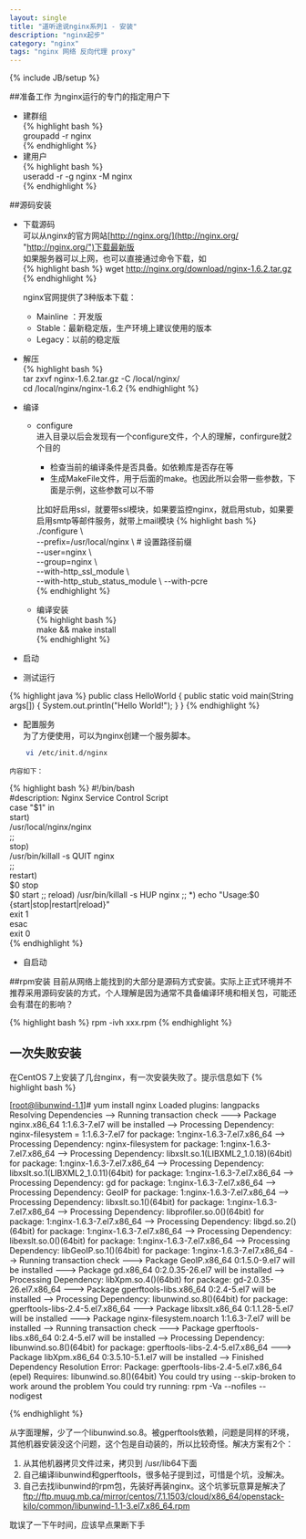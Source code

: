 ```yaml
---
layout: single
title: "道听途说nginx系列1 - 安装"
description: "nginx起步"
category: "nginx"
tags: "nginx 网络 反向代理 proxy"
---
```

{% include JB/setup %}

##准备工作
为nginx运行的专门的指定用户下  

*  建群组  
{% highlight bash %}  
  groupadd -r nginx  
{% endhighlight  %}
*	建用户  
{% highlight bash %}   
  useradd -r -g nginx -M nginx  
{% endhighlight  %}

##源码安装
* 下载源码  
  可以从nginx的官方网站[http://nginx.org/](http://nginx.org/ "http://nginx.org/")下载最新版  
  如果服务器可以上网，也可以直接通过命令下载，如  
{% highlight bash %}
  wget http://nginx.org/download/nginx-1.6.2.tar.gz
{% endhighlight  %}  
  
	nginx官网提供了3种版本下载：
	* Mainline ：开发版  
	* Stable：最新稳定版，生产环境上建议使用的版本  
	* Legacy：以前的稳定版  

* 解压  
{% highlight bash %}  
	tar  zxvf  nginx-1.6.2.tar.gz  -C /local/nginx/  
	cd   /local/nginx/nginx-1.6.2
{% endhighlight  %}  
* 编译  
	* configure  
		进入目录以后会发现有一个configure文件，个人的理解，confirgure就2个目的
		* 检查当前的编译条件是否具备。如依赖库是否存在等
		* 生成MakeFile文件，用于后面的make。也因此所以会带一些参数，下面是示例，这些参数可以不带
	
		比如好启用ssl，就要带ssl模块，如果要监控nginx，就启用stub，如果要启用smtp等邮件服务，就带上mail模块
{% highlight bash %}  
  ./configure \  
  --prefix=/usr/local/nginx \   # 设置路径前缀  
  --user=nginx \  
  --group=nginx \  
  --with-http_ssl_module \  
  --with-http_stub_status_module \ 
  --with-pcre  
{% endhighlight  %}  

	* 编译安装  
{% highlight bash %}  
	make && make install	
{% endhighlight  %}  

* 启动  

* 测试运行


{% highlight java %}
public class HelloWorld {
    public static void main(String args[]) {
      System.out.println("Hello World!");
    }
}
{% endhighlight %}

* 配置服务  
	为了方便使用，可以为nginx创建一个服务脚本。  
~~~ bash 
    vi /etc/init.d/nginx  
~~~
    内容如下：  
{% highlight bash %}
	#!/bin/bash  
	#description: Nginx Service Control Script  
	case "$1" in  
	   start)  
	  	/usr/local/nginx/nginx  
		;;  
	   stop)  
	        /usr/bin/killall -s QUIT nginx  
	        ;;  
	   restart)  
	        $0 stop  
	        $0 start  
	        ;;  
	   reload)  
	        /usr/bin/killall -s HUP nginx  
	        ;;  
	 *)  
	 echo "Usage:$0 {start|stop|restart|reload}"  
	 exit 1  
	 esac  
	 exit 0  
{% endhighlight  %}  

* 自启动
  

##rpm安装
  目前从网络上能找到的大部分是源码方式安装。实际上正式环境并不推荐采用源码安装的方式，个人理解是因为通常不具备编译环境和相关包，可能还会有潜在的影响？
  
  {% highlight bash %}
  rpm -ivh xxx.rpm
  {% endhighlight %}
  
## 一次失败安装

在CentOS 7上安装了几台nginx，有一次安装失败了。提示信息如下
{% highlight bash %}

[root@libunwind-1.1]# yum install nginx
Loaded plugins: langpacks
Resolving Dependencies
--> Running transaction check
---> Package nginx.x86_64 1:1.6.3-7.el7 will be installed
--> Processing Dependency: nginx-filesystem = 1:1.6.3-7.el7 for package: 1:nginx-1.6.3-7.el7.x86_64
--> Processing Dependency: nginx-filesystem for package: 1:nginx-1.6.3-7.el7.x86_64
--> Processing Dependency: libxslt.so.1(LIBXML2_1.0.18)(64bit) for package: 1:nginx-1.6.3-7.el7.x86_64
--> Processing Dependency: libxslt.so.1(LIBXML2_1.0.11)(64bit) for package: 1:nginx-1.6.3-7.el7.x86_64
--> Processing Dependency: gd for package: 1:nginx-1.6.3-7.el7.x86_64
--> Processing Dependency: GeoIP for package: 1:nginx-1.6.3-7.el7.x86_64
--> Processing Dependency: libxslt.so.1()(64bit) for package: 1:nginx-1.6.3-7.el7.x86_64
--> Processing Dependency: libprofiler.so.0()(64bit) for package: 1:nginx-1.6.3-7.el7.x86_64
--> Processing Dependency: libgd.so.2()(64bit) for package: 1:nginx-1.6.3-7.el7.x86_64
--> Processing Dependency: libexslt.so.0()(64bit) for package: 1:nginx-1.6.3-7.el7.x86_64
--> Processing Dependency: libGeoIP.so.1()(64bit) for package: 1:nginx-1.6.3-7.el7.x86_64
--> Running transaction check
---> Package GeoIP.x86_64 0:1.5.0-9.el7 will be installed
---> Package gd.x86_64 0:2.0.35-26.el7 will be installed
--> Processing Dependency: libXpm.so.4()(64bit) for package: gd-2.0.35-26.el7.x86_64
---> Package gperftools-libs.x86_64 0:2.4-5.el7 will be installed
--> Processing Dependency: libunwind.so.8()(64bit) for package: gperftools-libs-2.4-5.el7.x86_64
---> Package libxslt.x86_64 0:1.1.28-5.el7 will be installed
---> Package nginx-filesystem.noarch 1:1.6.3-7.el7 will be installed
--> Running transaction check
---> Package gperftools-libs.x86_64 0:2.4-5.el7 will be installed
--> Processing Dependency: libunwind.so.8()(64bit) for package: gperftools-libs-2.4-5.el7.x86_64
---> Package libXpm.x86_64 0:3.5.10-5.1.el7 will be installed
--> Finished Dependency Resolution
Error: Package: gperftools-libs-2.4-5.el7.x86_64 (epel)
           Requires: libunwind.so.8()(64bit)
 You could try using --skip-broken to work around the problem
 You could try running: rpm -Va --nofiles --nodigest

{% endhighlight %}

从字面理解，少了一个libunwind.so.8。被gperftools依赖，问题是同样的环境，其他机器安装没这个问题，这个包是自动装的，所以比较奇怪。解决方案有2个：

1. 从其他机器拷贝文件过来，拷贝到 /usr/lib64下面
2. 自己编译libunwind和gperftools，很多帖子提到过，可惜是个坑，没解决。 
3. 自己去找libunwind的rpm包，先装好再装nginx。这个坑爹玩意算是解决了
<ftp://ftp.muug.mb.ca/mirror/centos/7.1.1503/cloud/x86_64/openstack-kilo/common/libunwind-1.1-3.el7.x86_64.rpm>



耽误了一下午时间，应该早点果断下手
